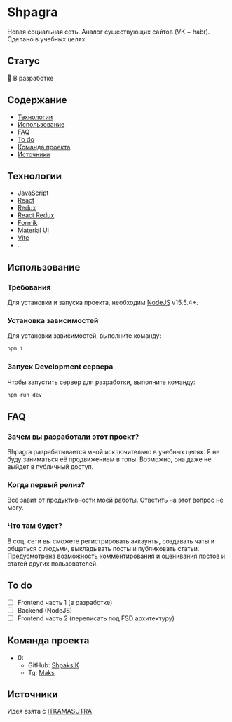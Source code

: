 # Shpagra
Новая социальная сеть. Аналог существующих сайтов (VK + habr). Сделано в учебных целях.

## Статус
🔴 В разработке

## Содержание
- [Технологии](#технологии)
- [Использование](#использование)
- [FAQ](#faq)
- [To do](#to-do)
- [Команда проекта](#команда-проекта)
- [Источники](#источники)

## Технологии
- [JavaScript](https://ru.wikipedia.org/wiki/JavaScript)
- [React](https://ru.legacy.reactjs.org/)
- [Redux](https://redux.js.org/)
- [React Redux](https://react-redux.js.org/)
- [Formik](https://formik.org/)
- [Material UI](https://mui.com/material-ui/?srsltid=AfmBOoroSu2uP6dx6eKeN26NxtivGmJWboEr2dWgwPIHwygAkCkYtfKi)
- [Vite](https://vite.dev/)
- ...

## Использование

### Требования
Для установки и запуска проекта, необходим [NodeJS](https://nodejs.org/) v15.5.4+.

### Установка зависимостей
Для установки зависимостей, выполните команду:
```sh
npm i
```

### Запуск Development сервера
Чтобы запустить сервер для разработки, выполните команду:
```sh
npm run dev
```

## FAQ 
### Зачем вы разработали этот проект?
Shpagra разрабатывается мной исключительно в учебных целях. Я не буду заниматься её продвижением в топы. Возможно, она даже не выйдет в публичный доступ.

### Когда первый релиз?
Всё завит от продуктивности моей работы. Ответить на этот вопрос не могу.

### Что там будет?
В соц. сети вы сможете регистрировать аккаунты, создавать чаты и общаться с людьми, выкладывать посты и публиковать статьи. Предусмотрена возможность комментирования и оценивания постов и статей других пользователей.

## To do
- [ ] Frontend часть 1 (в разработке)
- [ ] Backend (NodeJS)
- [ ] Frontend часть 2 (переписать под FSD архитектуру)

## Команда проекта
- 0:
  - GitHub: [ShpaksIK](https://github.com/ShpaksIK)
  - Tg: [Maks](https://t.me/Shpaks2)

## Источники
Идея взята с [ITKAMASUTRA](https://www.youtube.com/@ITKAMASUTRA)

